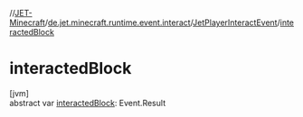 //[JET-Minecraft](../../../index.md)/[de.jet.minecraft.runtime.event.interact](../index.md)/[JetPlayerInteractEvent](index.md)/[interactedBlock](interacted-block.md)

# interactedBlock

[jvm]\
abstract var [interactedBlock](interacted-block.md): Event.Result
